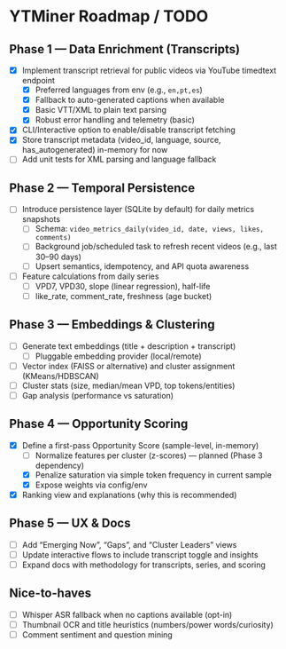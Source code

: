 # YTMiner Roadmap / TODO

## Phase 1 — Data Enrichment (Transcripts)
- [x] Implement transcript retrieval for public videos via YouTube timedtext endpoint
  - [x] Preferred languages from env (e.g., `en,pt,es`)
  - [x] Fallback to auto-generated captions when available
  - [x] Basic VTT/XML to plain text parsing
  - [x] Robust error handling and telemetry (basic)
- [x] CLI/Interactive option to enable/disable transcript fetching
- [x] Store transcript metadata (video_id, language, source, has_autogenerated) in-memory for now
- [ ] Add unit tests for XML parsing and language fallback

## Phase 2 — Temporal Persistence
- [ ] Introduce persistence layer (SQLite by default) for daily metrics snapshots
  - [ ] Schema: `video_metrics_daily(video_id, date, views, likes, comments)`
  - [ ] Background job/scheduled task to refresh recent videos (e.g., last 30–90 days)
  - [ ] Upsert semantics, idempotency, and API quota awareness
- [ ] Feature calculations from daily series
  - [ ] VPD7, VPD30, slope (linear regression), half-life
  - [ ] like_rate, comment_rate, freshness (age bucket)

## Phase 3 — Embeddings & Clustering
- [ ] Generate text embeddings (title + description + transcript)
  - [ ] Pluggable embedding provider (local/remote)
- [ ] Vector index (FAISS or alternative) and cluster assignment (KMeans/HDBSCAN)
- [ ] Cluster stats (size, median/mean VPD, top tokens/entities)
- [ ] Gap analysis (performance vs saturation)

## Phase 4 — Opportunity Scoring
- [x] Define a first-pass Opportunity Score (sample-level, in-memory)
  - [ ] Normalize features per cluster (z-scores) — planned (Phase 3 dependency)
  - [x] Penalize saturation via simple token frequency in current sample
  - [x] Expose weights via config/env
- [x] Ranking view and explanations (why this is recommended)

## Phase 5 — UX & Docs
- [ ] Add “Emerging Now”, “Gaps”, and “Cluster Leaders” views
- [ ] Update interactive flows to include transcript toggle and insights
- [ ] Expand docs with methodology for transcripts, series, and scoring

## Nice-to-haves
- [ ] Whisper ASR fallback when no captions available (opt-in)
- [ ] Thumbnail OCR and title heuristics (numbers/power words/curiosity)
- [ ] Comment sentiment and question mining 